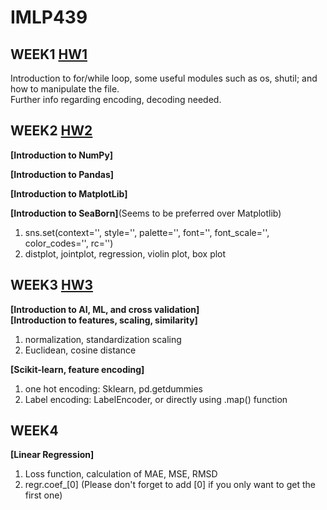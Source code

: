 # IMLP439

## WEEK1 [HW1](https://github.com/TonyDai702/IMLP439/tree/d2b1d69aedbe59d3bcc1b9d0a7b394d7f8631a1b/Unit01)   
Introduction to for/while loop, some useful modules such as os, shutil; and how to manipulate the file.  
Further info regarding encoding, decoding needed.  

## WEEK2 [HW2](https://github.com/TonyDai702/IMLP439/tree/88f9870e9a7c92630a70892c48519787205c332f/Unit02)   
**[Introduction to NumPy]**  
  
**[Introduction to Pandas]**  
    
**[Introduction to MatplotLib]**  
      
**[Introduction to SeaBorn]**(Seems to be preferred over Matplotlib)       
1. sns.set(context='', style='', palette='', font='', font_scale='', color_codes='', rc='')  
2. distplot, jointplot, regression, violin plot, box plot  

## WEEK3 [HW3](https://github.com/TonyDai702/IMLP439/tree/282b1ceaf912c5dd8e9e972b081d370a94fb116a/Unit03)   
**[Introduction to AI, ML, and cross validation]**    
**[Introduction to features, scaling, similarity]**   
1. normalization, standardization scaling  
2. Euclidean, cosine distance  
  
**[Scikit-learn, feature encoding]**   
1. one hot encoding: Sklearn, pd.getdummies  
2. Label encoding: LabelEncoder, or directly using .map() function  
  
## WEEK4  
**[Linear Regression]**  
1. Loss function, calculation of MAE, MSE, RMSD  
2. regr.coef_[0] (Please don't forget to add [0] if you only want to get the first one)
